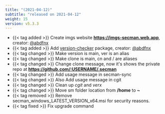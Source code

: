 ```yaml
---
title: "(2021-04-12)"
subtitle: "released on 2021-04-12"
weight: 15
version: v5.3.3
---
```


- {{< tag added >}} Create imgs website **https://imgs-secman.web.app**, creator: [@abdfnx](https://github.com/abdfnx)
- {{< tag added >}} Add [version-checker](https://github.com/secman-team/version-checker) package, creator: [@abdfnx](https://github.com/abdfnx)
- {{< tag changed >}} Make version is main, ver is an alias
- {{< tag changed >}} Make clone is main, cn and / are aliases
- {{< tag changed >}} Change clone message, now it's shows the private repo at **https://github.com/:USERNAME/.secman**
- {{< tag changed >}} Add usage message in secman-sync
- {{< tag changed >}} Also Add usage message in cgit
- {{< tag changed >}} Clean up _cgit_ and _verx_
- {{< tag changed >}} Move sm folder location from **/home** to **~**
- {{< tag removed >}} Remove secman_windows_LATEST_VERSION_x64.msi for security reasons.
- {{< tag fixed >}} Fix upgrade command

